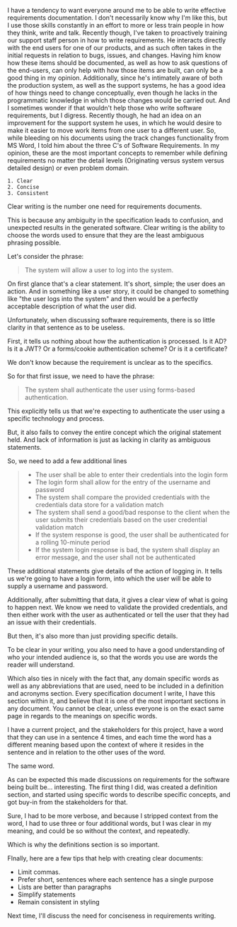 I have a tendency to want everyone around me to be able to write effective requirements documentation. I don't necessarily know why I'm like this, but I use those skills constantly in an effort to more or less train people in how they think, write and talk. Recently though, I've taken to proactively training our support staff person in how to write requirements.  He interacts directly with the end users for one of our products, and as such often takes in the initial requests in relation to bugs, issues, and changes.  Having him know how these items should be documented, as well as how to ask questions of the end-users, can only help with how those items are built, can only be a good thing in my opinion. Additionally, since he's intimately aware of both the production system, as well as the support systems, he has a good idea of how things need to change conceptually, even though he lacks in the programmatic knowledge in which those changes would be carried out.  And I sometimes wonder if that wouldn't help those who write software requirements, but I digress. Recently though, he had an idea on an improvement for the support system he uses, in which he would desire to make it easier to move work items from one user to a different user.  So, while bleeding on his documents using the track changes functionality from MS Word, I told him about the three C's of Software Requirements.  In my opinion, these are the most important concepts to remember while defining requirements no matter the detail levels (Originating versus system versus detailed design) or even problem domain.  

	1. Clear
	2. Concise 
	3. Consistent 

Clear writing is the number one need for  requirements documents.  

This is because any ambiguity in the specification leads to confusion, and unexpected results in the generated software. Clear writing is the ability to choose the words used to ensure that they are the least ambiguous phrasing possible. 

Let's consider the phrase: 
> The system will allow a user to log into the system. 

On first glance that's a clear statement. It's short, simple; the user does an action.  And in something like a user story, it could be changed to something like "the user logs into the system" and then would be a perfectly acceptable description of what the user did. 

Unfortunately, when discussing software requirements, there is so little clarity in that sentence as to be useless. 

First, it tells us nothing about how the authentication is processed. Is it AD? Is it a JWT? Or a forms/cookie authentication scheme? Or is it a certificate? 

We don't know because the requirement is unclear as to the specifics. 

So for that first issue, we need to have the phrase: 
> The system shall authenticate the user using forms-based authentication. 

This explicitly tells us that we're expecting to authenticate the user using a specific technology and process. 

But, it also fails to convey the entire concept which the original statement held.  And lack of information is just as lacking in clarity as ambiguous statements.  

So, we need to add a few additional lines
> - The user shall be able to enter their credentials into the login form
> - The login form shall allow for the entry of the username and password 
> - The system shall compare the provided credentials with the credentials data store for a validation match
> - The system shall send a good/bad response to the client when the user submits their credentials based on the user credential validation match
> - If the system response is good, the user shall be authenticated for a rolling 10-minute period
> - If the system login response is bad, the system shall display an error message, and the user shall not be authenticated 

These additional statements give details of the action of logging in.  It tells us we're going to have a login form, into which the user will be able to supply a username and password. 

Additionally, after submitting that data, it gives a clear view of what is going to happen next.  We know we need to validate the provided credentials, and then either work with the user as authenticated or tell the user that they had an issue with their credentials. 

But then, it's also more than just providing specific details.  

To be clear in your writing, you also need to have a good understanding of who your intended audience is, so that the words you use are words the reader will understand. 

Which also ties in nicely with the fact that, any domain specific words as well as any abbreviations that are used, need to be included in a definition and acronyms section.  Every specification document I write, I have this section within it, and believe that it is one of the most important sections in any document. You cannot be clear, unless everyone is on the exact same page in regards to the meanings on specific words. 

I have a current project, and the stakeholders for this project, have a word that they can use in a sentence 4 times, and each time the word has a different meaning based upon the context of where it resides in the sentence and in relation to the other uses of the word. 

The same word. 

As can be expected this made discussions on requirements for the software being built be... interesting.  The first thing I did, was created a definition section, and started using specific words to describe specific concepts, and got buy-in from the stakeholders for that.   

Sure, I had to be more verbose, and because I stripped context from the word, I had to use three or four additional words, but I was clear in my meaning, and could be so without the context, and repeatedly. 

Which is why the definitions section is so important. 

FInally, here are a few tips that help with creating clear documents:
- Limit commas. 
- Prefer short, sentences where each sentence has a single purpose
- Lists are better than paragraphs 
- Simplify statements
- Remain consistent in styling 


Next time, I'll discuss the need for conciseness in requirements writing.